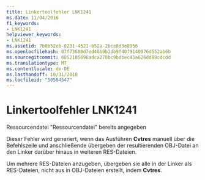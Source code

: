 ```yaml
---
title: Linkertoolfehler LNK1241
ms.date: 11/04/2016
f1_keywords:
- LNK1241
helpviewer_keywords:
- LNK1241
ms.assetid: 7b8b52eb-0231-4521-b52a-2bce8d3e8956
ms.openlocfilehash: 87f73680d7ed40b9b2db9f40f9140976d552ab6b
ms.sourcegitcommit: 6052185696adca270bc9bdbec45a626dd89cdcdd
ms.translationtype: MT
ms.contentlocale: de-DE
ms.lasthandoff: 10/31/2018
ms.locfileid: "50584547"
---
```

# <a name="linker-tools-error-lnk1241"></a>Linkertoolfehler LNK1241

Ressourcendatei "Ressourcendatei" bereits angegeben

Dieser Fehler wird generiert, wenn das Ausführen **Cvtres** manuell über die Befehlszeile und anschließende übergeben der resultierenden OBJ-Datei an den Linker darüber hinaus in weiteren RES-Dateien.

Um mehrere RES-Dateien anzugeben, übergeben sie alle in der Linker als RES-Dateien, nicht aus in OBJ-Dateien erstellt, indem **Cvtres**.
